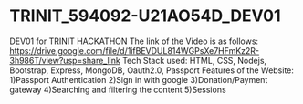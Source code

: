 # TRINIT_594092-U21AO54D_DEV01
DEV01 for TRINIT HACKATHON
The link of the Video is as follows:
https://drive.google.com/file/d/1ifBEVDUL814WGPsXe7HFmKz2R-3h986T/view?usp=share_link
Tech Stack used: HTML, CSS, Nodejs, Bootstrap, Express, MongoDB, Oauth2.0, Passport
Features of the Website:
1)Passport Authentication
2)Sign in with google
3)Donation/Payment gateway
4)Searching and filtering the content
5)Sessions
